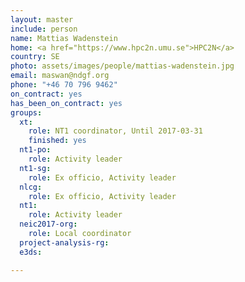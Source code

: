 ```yaml
---
layout: master
include: person
name: Mattias Wadenstein
home: <a href="https://www.hpc2n.umu.se">HPC2N</a>
country: SE
photo: assets/images/people/mattias-wadenstein.jpg
email: maswan@ndgf.org
phone: "+46 70 796 9462"
on_contract: yes
has_been_on_contract: yes
groups:
  xt:
    role: NT1 coordinator, Until 2017-03-31
    finished: yes
  nt1-po:
    role: Activity leader
  nt1-sg:
    role: Ex officio, Activity leader
  nlcg:
    role: Ex officio, Activity leader
  nt1:
    role: Activity leader
  neic2017-org:
    role: Local coordinator
  project-analysis-rg:
  e3ds:

---
```


